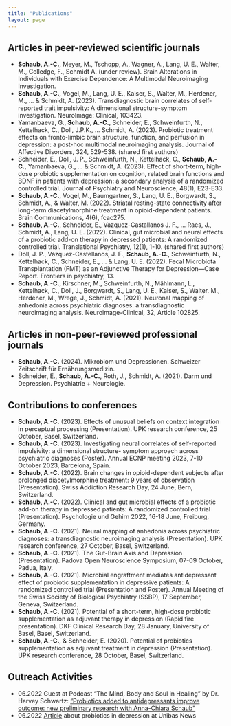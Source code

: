 ```yaml
---
title: "Publications"
layout: page
---
```


## Articles in peer-reviewed scientific journals
- **Schaub, A.-C.**, Meyer, M., Tschopp, A., Wagner, A., Lang, U. E., Walter, M., Colledge, F., Schmidt A. (under review). Brain Alterations in Individuals with Exercise Dependence: A Multimodal Neuroimaging Investigation.
- **Schaub, A.-C.**, Vogel, M., Lang, U. E., Kaiser, S., Walter, M., Herdener, M., ... & Schmidt, A. (2023). Transdiagnostic brain correlates of self-reported trait impulsivity: A dimensional structure-symptom investigation. NeuroImage: Clinical, 103423.
- Yamanbaeva, G., **Schaub, A.-C.**, Schneider, E., Schweinfurth, N., Kettelhack, C., Doll, J.P.K., … Schmidt, A. (2023). Probiotic treatment effects on fronto-limbic brain structure, function, and perfusion in depression: a post-hoc multimodal neuroimaging analysis. Journal of Affective Disorders, 324, 529-538. (shared first authors)
- Schneider, E., Doll, J. P., Schweinfurth, N., Kettelhack, C., **Schaub, A.-C.**, Yamanbaeva, G., ... & Schmidt, A. (2023). Effect of short-term, high-dose probiotic supplementation on cognition, related brain functions and BDNF in patients with depression: a secondary analysis of a randomized controlled trial. Journal of Psychiatry and Neuroscience, 48(1), E23-E33.
- **Schaub, A.-C.**, Vogel, M., Baumgartner, S., Lang, U. E., Borgwardt, S., Schmidt, A., & Walter, M. (2022). Striatal resting-state connectivity after long-term diacetylmorphine treatment in opioid-dependent patients. Brain Communications, 4(6), fcac275.
- **Schaub, A.-C.**, Schneider, E., Vazquez-Castallanos J. F., … Raes, J., Schmidt, A., Lang, U. E. (2022). Clinical, gut microbial and neural effects of a probiotic add-on therapy in depressed patients: A randomized controlled trial. Translational Psychiatry, 12(1), 1-10. (shared first authors)
- Doll, J. P., Vázquez-Castellanos, J. F., **Schaub, A.-C.**, Schweinfurth, N., Kettelhack, C., Schneider, E., ... & Lang, U. E. (2022). Fecal Microbiota Transplantation (FMT) as an Adjunctive Therapy for Depression—Case Report. Frontiers in psychiatry, 13.
- **Schaub, A.-C.**, Kirschner, M., Schweinfurth, N., Mählmann, L., Kettelhack, C., Doll, J., Borgwardt, S., Lang, U. E., Kaiser, S., Walter. M., Herdener, M., Wrege, J., Schmidt, A. (2021). Neuronal mapping of anhedonia across psychiatric diagnoses: a transdiagnostic neuroimaging analysis. Neuroimage-Clinical, 32, Article 102825.

## Articles in non-peer-reviewed professional journals
- **Schaub, A.-C.** (2024). Mikrobiom und Depressionen. Schweizer Zeitschrift für Ernährungsmedizin.
- Schneider, E., **Schaub, A.-C.**, Roth, J., Schmidt, A. (2021). Darm und Depression. Psychiatrie + Neurologie. 

## Contributions to conferences 
- **Schaub, A.-C.** (2023). Effects of unusual beliefs on context integration in perceptual processing (Presentation). UPK research conference, 25 October, Basel, Switzerland.
- **Schaub, A.-C.** (2023). Investigating neural correlates of self-reported impulsivity: a dimensional structure- symptom approach across psychiatric diagnoses (Poster). Annual ECNP meeting 2023, 7-10 October 2023, Barcelona, Spain.
- **Schaub, A.-C.** (2022). Brain changes in opioid-dependent subjects after prolonged diacetylmorphine treatment: 9 years of observation (Presentation). Swiss Addiction Research Day, 24 June, Bern, Switzerland. 
- **Schaub, A.-C.** (2022). Clinical and gut microbial effects of a probiotic add-on therapy in depressed patients: A randomized controlled trial (Presentation). Psychologie und Gehirn 2022, 16-18 June, Freiburg, Germany.
- **Schaub, A.-C.** (2021). Neural mapping of anhedonia across psychiatric diagnoses: a transdiagnostic neuroimaging analysis (Presentation). UPK research conference, 27 October, Basel, Switzerland.
- **Schaub, A.-C.** (2021). The Gut-Brain Axis and Depression (Presentation). Padova Open Neuroscience Symposium, 07-09 October, Padua, Italy.
- **Schaub, A.-C.** (2021). Microbial engraftment mediates antidepressant effect of probiotic supplementation in depressive patients: A randomized controlled trial (Presentation and Poster). Annual Meeting of the Swiss Society of Biological Psychiatry (SSBP),  17 September, Geneva, Switzerland.
- **Schaub, A.-C.** (2021). Potential of a short-term, high-dose probiotic supplementation as adjuvant therapy in depression (Rapid fire presentation). DKF Clinical Research Day, 28 January, University of Basel, Basel, Switzerland.
- **Schaub, A.-C.**, & Schneider, E. (2020). Potential of probiotics supplementation as adjuvant treatment in depression (Presentation). UPK research conference, 28 October, Basel, Switzerland.

## Outreach Activities
- 06.2022 Guest at Podcast “The Mind, Body and Soul in Healing” by Dr. Harvey Schwartz: [“Probiotics added to antidepressants improve outcome: new preliminary research with Anna-Chiara Schaub"](https://open.spotify.com/episode/0uBVoqivSp1NHWkfYihKb6?si=WgTpEIZpRdWcXLxbCTXvcg)
- 06.2022 [Article](https://www.unibas.ch/en/News-Events/News/Uni-Research/Good-bacteria-to-tackle-depression.html) about probiotics in depression at Unibas News
